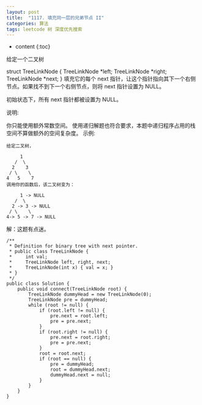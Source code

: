 ```yaml
---
layout: post
title:  "1117. 填充同一层的兄弟节点 II"
categories: 算法
tags: leetcode 树 深度优先搜索
---
```


* content
{:toc}

<!--more-->

给定一个二叉树

struct TreeLinkNode {
  TreeLinkNode *left;
  TreeLinkNode *right;
  TreeLinkNode *next;
}
填充它的每个 next 指针，让这个指针指向其下一个右侧节点。如果找不到下一个右侧节点，则将 next 指针设置为 NULL。

初始状态下，所有 next 指针都被设置为 NULL。

说明:

你只能使用额外常数空间。
使用递归解题也符合要求，本题中递归程序占用的栈空间不算做额外的空间复杂度。
示例:

```
给定二叉树，

     1
   /  \
  2    3
 / \    \
4   5    7
调用你的函数后，该二叉树变为：

     1 -> NULL
   /  \
  2 -> 3 -> NULL
 / \    \
4-> 5 -> 7 -> NULL
```

解：这题有点迷。

```
/**
 * Definition for binary tree with next pointer.
 * public class TreeLinkNode {
 *     int val;
 *     TreeLinkNode left, right, next;
 *     TreeLinkNode(int x) { val = x; }
 * }
 */
public class Solution {
    public void connect(TreeLinkNode root) {
        TreeLinkNode dummyHead = new TreeLinkNode(0);
        TreeLinkNode pre = dummyHead;
        while (root != null) {
            if (root.left != null) {
                pre.next = root.left;
                pre = pre.next;
            }
            if (root.right != null) {
                pre.next = root.right;
                pre = pre.next;
            }
            root = root.next;
            if (root == null) {
                pre = dummyHead;
                root = dummyHead.next;
                dummyHead.next = null;
            }
        }
    }
}
```